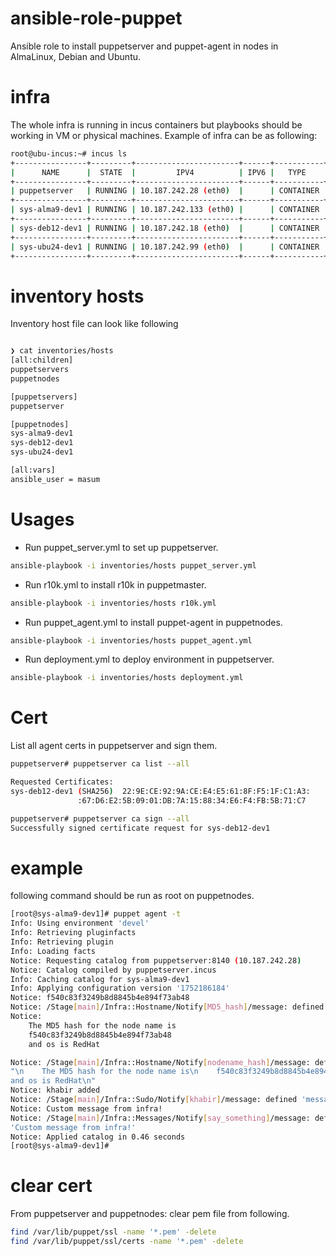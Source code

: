 # ansible-role-puppet
Ansible role to install puppetserver and puppet-agent in nodes in AlmaLinux,
Debian and Ubuntu.

# infra
The whole infra is running in incus containers but playbooks should be working
in VM or physical machines. Example of infra can be as following:

```bash
root@ubu-incus:~# incus ls
+----------------+---------+-----------------------+------+-----------+-----------+
|      NAME      |  STATE  |         IPV4          | IPV6 |   TYPE    | SNAPSHOTS |
+----------------+---------+-----------------------+------+-----------+-----------+
| puppetserver   | RUNNING | 10.187.242.28 (eth0)  |      | CONTAINER | 0         |
+----------------+---------+-----------------------+------+-----------+-----------+
| sys-alma9-dev1 | RUNNING | 10.187.242.133 (eth0) |      | CONTAINER | 0         |
+----------------+---------+-----------------------+------+-----------+-----------+
| sys-deb12-dev1 | RUNNING | 10.187.242.18 (eth0)  |      | CONTAINER | 0         |
+----------------+---------+-----------------------+------+-----------+-----------+
| sys-ubu24-dev1 | RUNNING | 10.187.242.99 (eth0)  |      | CONTAINER | 0         |
+----------------+---------+-----------------------+------+-----------+-----------+
```

# inventory hosts
Inventory host file can look like following

```bash

❯ cat inventories/hosts
[all:children]
puppetservers
puppetnodes

[puppetservers]
puppetserver

[puppetnodes]
sys-alma9-dev1
sys-deb12-dev1
sys-ubu24-dev1

[all:vars]
ansible_user = masum

```
# Usages

- Run puppet_server.yml to set up puppetserver.
```bash
ansible-playbook -i inventories/hosts puppet_server.yml
```

- Run r10k.yml to install r10k in puppetmaster.
```bash
ansible-playbook -i inventories/hosts r10k.yml
```

- Run puppet_agent.yml to install puppet-agent in puppetnodes.
```bash
ansible-playbook -i inventories/hosts puppet_agent.yml
```

- Run deployment.yml to deploy environment in puppetserver.
```bash
ansible-playbook -i inventories/hosts deployment.yml
```

# Cert
List all agent certs in puppetserver and sign them.

```bash
puppetserver# puppetserver ca list --all

Requested Certificates:
sys-deb12-dev1 (SHA256)  22:9E:CE:92:9A:CE:E4:E5:61:8F:F5:1F:C1:A3:
               :67:D6:E2:5B:09:01:DB:7A:15:88:34:E6:F4:FB:5B:71:C7

puppetserver# puppetserver ca sign --all
Successfully signed certificate request for sys-deb12-dev1

```

# example
following command should be run as root on puppetnodes.

```bash
[root@sys-alma9-dev1]# puppet agent -t
Info: Using environment 'devel'
Info: Retrieving pluginfacts
Info: Retrieving plugin
Info: Loading facts
Notice: Requesting catalog from puppetserver:8140 (10.187.242.28)
Notice: Catalog compiled by puppetserver.incus
Info: Caching catalog for sys-alma9-dev1
Info: Applying configuration version '1752186184'
Notice: f540c83f3249b8d8845b4e894f73ab48
Notice: /Stage[main]/Infra::Hostname/Notify[MD5_hash]/message: defined 'message' as 'f540c83f3249b8d8845b4e894f73ab48'
Notice:
    The MD5 hash for the node name is
    f540c83f3249b8d8845b4e894f73ab48
    and os is RedHat

Notice: /Stage[main]/Infra::Hostname/Notify[nodename_hash]/message: defined 'message' as
"\n    The MD5 hash for the node name is\n    f540c83f3249b8d8845b4e894f73ab48\n
and os is RedHat\n"
Notice: khabir added
Notice: /Stage[main]/Infra::Sudo/Notify[khabir]/message: defined 'message' as 'khabir added'
Notice: Custom message from infra!
Notice: /Stage[main]/Infra::Messages/Notify[say_something]/message: defined 'message' as
'Custom message from infra!'
Notice: Applied catalog in 0.46 seconds
[root@sys-alma9-dev1]#

```

# clear cert
From puppetserver and puppetnodes: clear pem file from following.

```bash
find /var/lib/puppet/ssl -name '*.pem' -delete
find /var/lib/puppet/ssl/certs -name '*.pem' -delete
```
